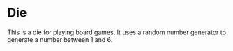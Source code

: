 # Die
This is a die for playing board games. It uses a random number generator to generate a number between 1 and 6.
